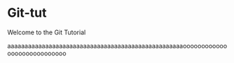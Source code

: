 # Git-tut
Welcome to the Git Tutorial

aaaaaaaaaaaaaaaaaaaaaaaaaaaaaaaaaaaaaaaaaaaaaaaaaaaoooooooooooooooooooooooooooo